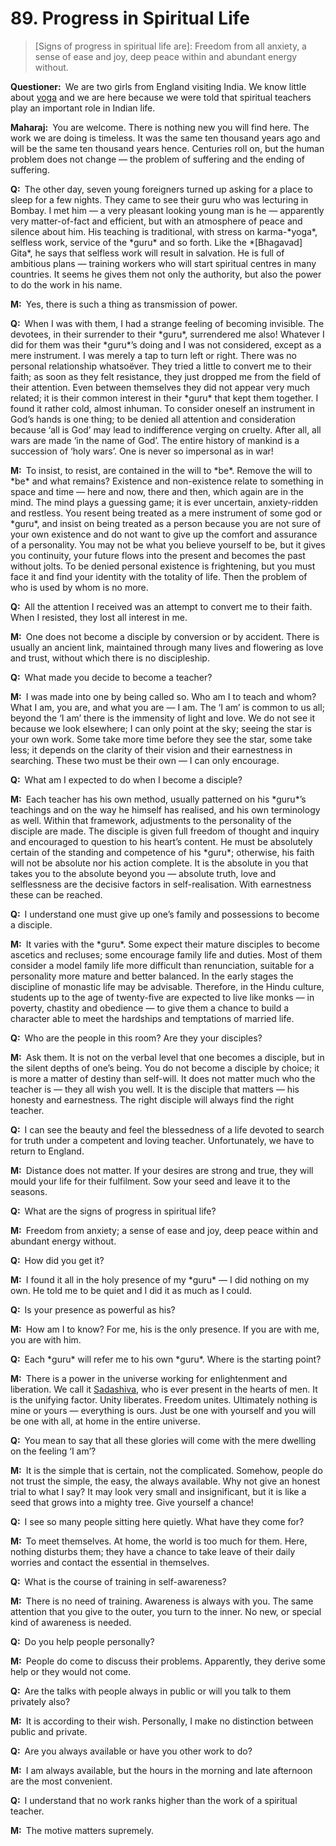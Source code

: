 # 89. Progress in Spiritual Life

>[Signs of progress in spiritual life are]: Freedom from all anxiety, a sense 
of ease and joy, deep peace within and abundant energy without.</p>

<p><b>Questioner:</b> We are two girls from England visiting India. We know 
little about <a href="One of the six systems of the Hindu 
philosophy (from <em>yoj</em>, to yoke or join). <em>Yoga</em> teaches the 
means by which the individual spirit (<em>jivatma</em>) can be joined or 
united with the universal spirit (<em>Paramatma</em>).">yoga</a> and we are 
here because we were told that spiritual teachers play an important role in 
Indian life.</p>

<p><b>Maharaj:</b> You are welcome. There is nothing new you will find here. 
The work we are doing is timeless. It was the same ten thousand years ago and 
will be the same ten thousand years hence. Centuries roll on, but the human 
problem does not change — the problem of suffering and the ending of suffering.</p>

<p><b>Q:</b> The other day, seven young foreigners turned up asking for a place 
to sleep for a few nights. They came to see their <span 
data-tippy-content="Spiritual teacher, preceptor.">guru</a> who was 
lecturing in Bombay. I met him — a very pleasant looking young man is he — 
apparently very matter-of-fact and efficient, but with an atmosphere of peace 
and silence about him. His teaching is traditional, with stress on <span 
data-tippy-content="Action or “the fruits of action”. <em>Karma</em> is of 
three kinds: <em>sanchita</em> (accumulated from previous births), 
<em>prarabdha</em> (portion of the past <em>karma</em> to be worked out in the 
present life) and <em>agami</em> (the current <em>karma</em> the result of 
which will fructify in future).">karma</a>-*yoga*, selfless work, service 
of the *guru* and so forth. Like the *[Bhagavad] Gita*, he says that selfless 
work will result in salvation. He is full of ambitious plans — training 
workers who will start spiritual centres in many countries. It seems he gives 
them not only the authority, but also the power to do the work in his name.</p>

<p><b>M:</b> Yes, there is such a thing as transmission of power.</p>

<p><b>Q:</b> When I was with them, I had a strange feeling of becoming 
invisible. The devotees, in their surrender to their *guru*, surrendered me 
also! Whatever I did for them was their *guru*’s doing and I was not 
considered, except as a mere instrument. I was merely a tap to turn left or 
right. There was no personal relationship whatsoëver. They tried a little to 
convert me to their faith; as soon as they felt resistance, they just dropped 
me from the field of their attention. Even between themselves they did not 
appear very much related; it is their common interest in their *guru* that 
kept them together. I found it rather cold, almost inhuman. To consider 
oneself an instrument in God’s hands is one thing; to be denied all attention 
and consideration because ‘all is God’ may lead to indifference verging on 
cruelty. After all, all wars are made ‘in the name of God’. The entire history 
of mankind is a succession of ‘holy wars’. One is never so impersonal as in 
war!</p>

<p><b>M:</b> To insist, to resist, are contained in the will to *be*. Remove 
the will to *be* and what remains? Existence and non-existence relate to 
something in space and time — here and now, there and then, which again are in 
the mind. The mind plays a guessing game; it is ever uncertain, anxiety-ridden 
and restless. You resent being treated as a mere instrument of some god or 
*guru*, and insist on being treated as a person because you are not sure of 
your own existence and do not want to give up the comfort and assurance of a 
personality. You may not be what you believe yourself to be, but it gives you 
continuity, your future flows into the present and becomes the past without 
jolts. To be denied personal existence is frightening, but you must face it 
and find your identity with the totality of life. Then the problem of who is 
used by whom is no more.</p>

<p><b>Q:</b> All the attention I received was an attempt to convert me to their 
faith. When I resisted, they lost all interest in me.</p>

<p><b>M:</b> One does not become a disciple by conversion or by accident. There 
is usually an ancient link, maintained through many lives and flowering as 
love and trust, without which there is no discipleship.</p>

<p><b>Q:</b> What made you decide to become a teacher?</p>

<p><b>M:</b> I was made into one by being called so. Who am I to teach and 
whom? What I am, you are, and what you are — I am. The ‘I am’ is common to us 
all; beyond the ‘I am’ there is the immensity of light and love. We do not see 
it because we look elsewhere; I can only point at the sky; seeing the star is 
your own work. Some take more time before they see the star, some take less; 
it depends on the clarity of their vision and their earnestness in searching. 
These two must be their own — I can only encourage.</p>

<p><b>Q:</b> What am I expected to do when I become a disciple?</p>

<p><b>M:</b> Each teacher has his own method, usually patterned on his *guru*’s 
teachings and on the way he himself has realised, and his own terminology as 
well. Within that framework, adjustments to the personality of the disciple 
are made. The disciple is given full freedom of thought and inquiry and 
encouraged to question to his heart’s content. He must be absolutely certain 
of the standing and competence of his *guru*; otherwise, his faith will not be 
absolute nor his action complete. It is the absolute in you that takes you to 
the absolute beyond you — absolute truth, love and selflessness are the 
decisive factors in self-realisation. With earnestness these can be reached.</p>

<p><b>Q:</b> I understand one must give up one’s family and possessions to 
become a disciple.</p>

<p><b>M:</b> It varies with the *guru*. Some expect their mature disciples to 
become ascetics and recluses; some encourage family life and duties. Most of 
them consider a model family life more difficult than renunciation, suitable 
for a personality more mature and better balanced. In the early stages the 
discipline of monastic life may be advisable. Therefore, in the Hindu culture, 
students up to the age of twenty-five are expected to live like monks — in 
poverty, chastity and obedience — to give them a chance to build a character 
able to meet the hardships and temptations of married life.</p>

<p><b>Q:</b> Who are the people in this room? Are they your disciples?</p>

<p><b>M:</b> Ask them. It is not on the verbal level that one becomes a 
disciple, but in the silent depths of one’s being. You do not become a 
disciple by choice; it is more a matter of destiny than self-will. It does not 
matter much who the teacher is — they all wish you well. It is the disciple 
that matters — his honesty and earnestness. The right disciple will always 
find the right teacher.</p>

<p><b>Q:</b> I can see the beauty and feel the blessedness of a life devoted to 
search for truth under a competent and loving teacher. Unfortunately, we have 
to return to England.</p>

<p><b>M:</b> Distance does not matter. If your desires are strong and true, 
they will mould your life for their fulfilment. Sow your seed and leave it to 
the seasons.</p>

<p><b>Q:</b> What are the signs of progress in spiritual life?</p>

<p><b>M:</b> Freedom from anxiety; a sense of ease and joy, deep peace within 
and abundant energy without.</p>

<p><b>Q:</b> How did you get it?</p>

<p><b>M:</b> I found it all in the holy presence of my *guru* — I did nothing 
on my own. He told me to be quiet and I did it as much as I could.</p>

<p><b>Q:</b> Is your presence as powerful as his?</p>

<p><b>M:</b> How am I to know? For me, his is the only presence. If you are 
with me, you are with him.</p>

<p><b>Q:</b> Each *guru* will refer me to his own *guru*. Where is the starting 
point?</p>

<p><b>M:</b> There is a power in the universe working for enlightenment and 
liberation. We call it <a href="The perpetual beatitude, ever 
prosperous.">Sadashiva</a>, who is ever present in the hearts of men. It is 
the unifying factor. Unity liberates. Freedom unites. Ultimately nothing is 
mine or yours — everything is ours. Just be one with yourself and you will be 
one with all, at home in the entire universe.</p>

<p><b>Q:</b> You mean to say that all these glories will come with the mere 
dwelling on the feeling ‘I am’?</p>

<p><b>M:</b> It is the simple that is certain, not the complicated. Somehow, 
people do not trust the simple, the easy, the always available. Why not give 
an honest trial to what I say? It may look very small and insignificant, but 
it is like a seed that grows into a mighty tree. Give yourself a chance!</p>

<p><b>Q:</b> I see so many people sitting here quietly. What have they come for?</p>

<p><b>M:</b> To meet themselves. At home, the world is too much for them. Here, 
nothing disturbs them; they have a chance to take leave of their daily worries 
and contact the essential in themselves.</p>

<p><b>Q:</b> What is the course of training in self-awareness?</p>

<p><b>M:</b> There is no need of training. Awareness is always with you. The 
same attention that you give to the outer, you turn to the inner. No new, or 
special kind of awareness is needed.</p>

<p><b>Q:</b> Do you help people personally?</p>

<p><b>M:</b> People do come to discuss their problems. Apparently, they derive 
some help or they would not come.</p>

<p><b>Q:</b> Are the talks with people always in public or will you talk to 
them privately also?</p>

<p><b>M:</b> It is according to their wish. Personally, I make no distinction 
between public and private.</p>

<p><b>Q:</b> Are you always available or have you other work to do?</p>

<p><b>M:</b> I am always available, but the hours in the morning and late 
afternoon are the most convenient.</p>

<p><b>Q:</b> I understand that no work ranks higher than the work of a 
spiritual teacher.</p>

<p><b>M:</b> The motive matters supremely.


<script>
export default {
  props: ["slot-key"],
  mounted () {
    tippy("[data-tippy-content]", {allowHTML: true});
  }
}
</script>
